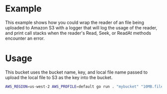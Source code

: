 # Example

This example shows how you could wrap the reader of an file being
uploaded to Amazon S3 with a logger that will log the usage of the
reader, and print call stacks when the reader's Read, Seek, or ReadAt
methods encounter an error.

# Usage

This bucket uses the bucket name, key, and local file name passed to upload the local file to S3 as the key into the bucket.

```sh
AWS_REGION=us-west-2 AWS_PROFILE=default go run . "mybucket" "10MB.file" ./10MB.file
```
